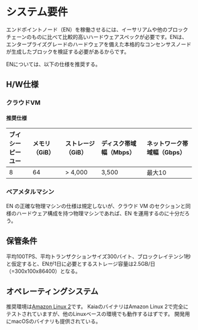 # システム要件

エンドポイントノード（EN）を稼働させるには、イーサリアムや他のブロックチェーンのものに比べて比較的高いハードウェアスペックが必要です。ENは、エンタープライズグレードのハードウェアを備えた本格的なコンセンサスノードが生成したブロックを検証する必要があるからです。

ENについては、以下の仕様を推奨する。

## H/W仕様<a id="h-w-specification"></a>

### クラウドVM<a id="cloud-vm"></a>

#### 推奨仕様<a id="recommended-specification-based-on-aws"></a>

| ブイシーピーユー | メモリ（GiB） | ストレージ（GiB） | ディスク帯域幅（Mbps） | ネットワーク帯域幅（Gbps） |
| :------- | :------- | :--------- | :------------ | :-------------- |
| 8        | 64       | > 4,000    | 3,500         | 最大10            |

### ベアメタルマシン<a id="bare-metal-machine"></a>

EN の正確な物理マシンの仕様は規定しないが、クラウド VM のセクションと同様のハードウェア構成を持つ物理マシンであれば、EN を運用するのに十分だろう。

## 保管条件<a id="storage-requirements"></a>

平均100TPS、平均トランザクションサイズ300バイト、ブロックレイテンシ1秒と仮定すると、ENが1日に必要とするストレージ容量は2.5GB/日（=300x100x86400）となる。

## オペレーティングシステム<a id="operating-system"></a>

推奨環境は[Amazon Linux 2](https://aws.amazon.com/ko/about-aws/whats-new/2017/12/introducing-amazon-linux-2/)です。
KaiaのバイナリはAmazon Linux 2で完全にテストされていますが、他のLinuxベースの環境でも動作するはずです。
開発用にmacOSのバイナリも提供されている。

